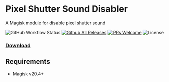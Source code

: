 # Pixel Shutter Sound Disabler

A Magisk module for disable pixel shutter sound

![GitHub Workflow Status](https://img.shields.io/github/workflow/status/yuk7/pixel-disable-shutter-sound/Build%20CI?style=flat-square)
[![Github All Releases](https://img.shields.io/github/downloads/yuk7/pixel-disable-shutter-sound/total.svg?style=flat-square)](https://github.com/yuk7/pixel-disable-shutter-sound/releases/latest)
[![PRs Welcome](https://img.shields.io/badge/PRs-welcome-brightgreen.svg?style=flat-square)](http://makeapullrequest.com)
![License](https://img.shields.io/github/license/yuk7/pixel-disable-shutter-sound.svg?style=flat-square)

### [Download](https://github.com/yuk7/pixel-disable-shutter-sound/releases/latest) 

## Requirements
* Magisk v20.4+
